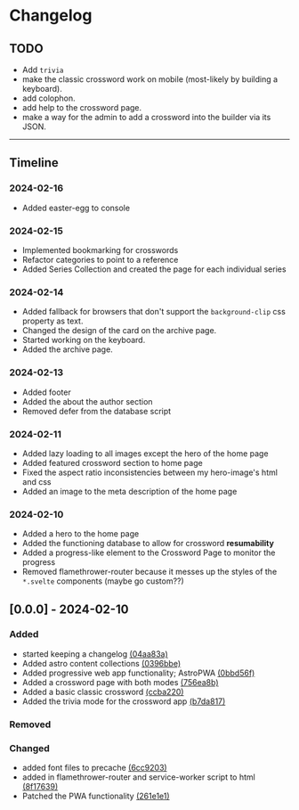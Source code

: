 # Changelog

## TODO

- Add `trivia`
- make the classic crossword work on mobile (most-likely by building a keyboard).
- add colophon.
- add help to the crossword page.
- make a way for the admin to add a crossword into the builder via its JSON.

---

## Timeline

### 2024-02-16

- Added easter-egg to console

### 2024-02-15

- Implemented bookmarking for crosswords
- Refactor categories to point to a reference
- Added Series Collection and created the page for each individual series

### 2024-02-14

- Added fallback for browsers that don't support the `background-clip` css property as text.
- Changed the design of the card on the archive page.
- Started working on the keyboard.
- Added the archive page.

### 2024-02-13

- Added footer
- Added the about the author section
- Removed defer from the database script

### 2024-02-11

- Added lazy loading to all images except the hero of the home page
- Added featured crossword section to home page
- Fixed the aspect ratio inconsistencies between my hero-image's html and css
- Added an image to the meta description of the home page

### 2024-02-10

- Added a hero to the home page
- Added the functioning database to allow for crossword **resumability**
- Added a progress-like element to the Crossword Page to monitor the progress
- Removed flamethrower-router because it messes up the styles of the `*.svelte` components (maybe go custom??)

## [0.0.0] - 2024-02-10

### Added

- started keeping a changelog [(04aa83a)](https://github.com/Ikuewumi/medcross/commit/04aa83a)
- Added astro content collections [(0396bbe)](https://github.com/Ikuewumi/medcross/commit/0396bbe)
- Added progressive web app functionality; AstroPWA [(0bbd56f)](https://github.com/Ikuewumi/medcross/commit/0bbd56f)
- Added a crossword page with both modes [(756ea8b)](https://github.com/Ikuewumi/medcross/commit/756ea8b)
- Added a basic classic crossword [(ccba220)](https://github.com/Ikuewumi/medcross/commit/ccba220)
- Added the trivia mode for the crossword app [(b7da817)](https://github.com/Ikuewumi/medcross/commit/b7da817)

### Removed

### Changed

- added font files to precache [(6cc9203)](https://github.com/Ikuewumi/medcross/commit/6cc9203)
- added in flamethrower-router and service-worker script to html [(8f17639)](https://github.com/Ikuewumi/medcross/commit/8f17639)
- Patched the PWA functionality [(261e1e1)](https://github.com/Ikuewumi/medcross/commit/261e1e1)
